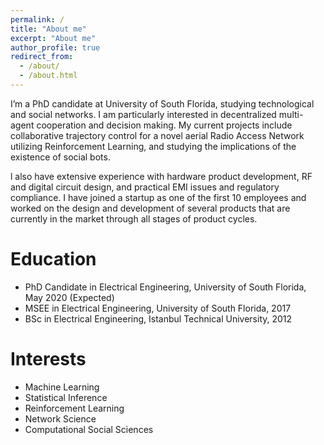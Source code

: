 ```yaml
---
permalink: /
title: "About me"
excerpt: "About me"
author_profile: true
redirect_from: 
  - /about/
  - /about.html
---
```

I’m a PhD candidate at University of South Florida, studying technological and social networks. I am particularly interested in decentralized multi-agent cooperation and decision making. My current projects include collaborative trajectory control for a novel aerial Radio Access Network utilizing Reinforcement Learning, and studying the implications of the existence of social bots.

l also have extensive experience with hardware product development, RF and digital circuit design, and practical EMI issues and regulatory compliance. I have joined a startup as one of the first 10 employees and worked on the design and development of several products that are currently in the market through all stages of product cycles.

Education
======
* PhD Candidate in Electrical Engineering, University of South Florida, May 2020 (Expected)
* MSEE in Electrical Engineering, University of South Florida, 2017
* BSc in Electrical Engineering, Istanbul Technical University, 2012

Interests
======
* Machine Learning
* Statistical Inference
* Reinforcement Learning
* Network Science
* Computational Social Sciences